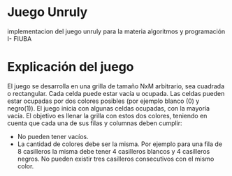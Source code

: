 # Juego Unruly
implementacion del juego unruly para la materia algoritmos y programación I- FIUBA

# Explicación del juego
El juego se desarrolla en una grilla de tamaño NxM arbitrario, sea cuadrada o rectangular.
Cada celda puede estar vacía u ocupada. Las celdas pueden estar ocupadas por dos colores posibles (por ejemplo blanco (0) y negro(1)).
El juego inicia con algunas celdas ocupadas, con la mayoría vacía.
El objetivo es llenar la grilla con estos dos colores, teniendo en cuenta que cada una de sus filas y columnas deben cumplir:
- No pueden tener vacíos.
- La cantidad de colores debe ser la misma. Por ejemplo para una fila de 8 casilleros la misma debe tener 4 casilleros blancos y 4 casilleros negros.
No pueden existir tres casilleros consecutivos con el mismo color.
